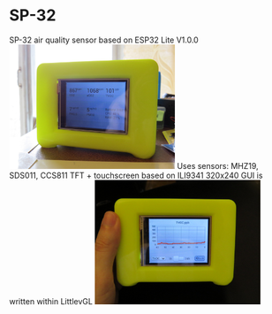 # SP-32
SP-32 air quality sensor based on ESP32 Lite V1.0.0
<img src="images/demo1.jpg" width="300">
Uses sensors: MHZ19, SDS011, CCS811
TFT + touchscreen based on ILI9341 320x240
GUI is written within LittlevGL
<img src="images/demo2.jpg" width="300">
